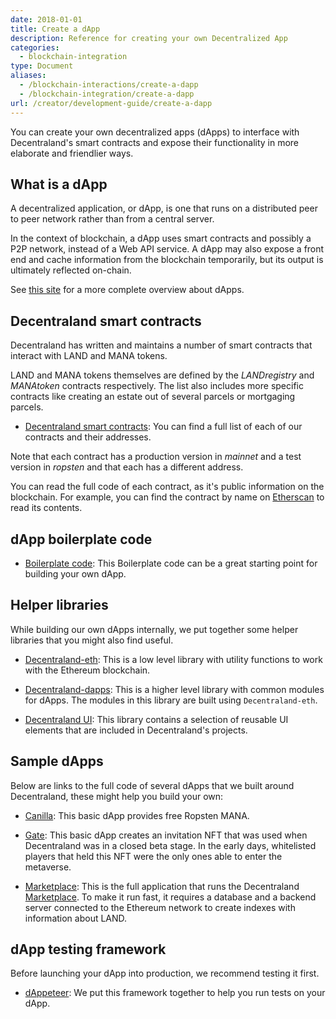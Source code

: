 ```yaml
---
date: 2018-01-01
title: Create a dApp
description: Reference for creating your own Decentralized App
categories:
  - blockchain-integration
type: Document
aliases:
  - /blockchain-interactions/create-a-dapp
  - /blockchain-integration/create-a-dapp
url: /creator/development-guide/create-a-dapp
---
```


You can create your own decentralized apps (dApps) to interface with Decentraland's smart contracts and expose their functionality in more elaborate and friendlier ways.

## What is a dApp

A decentralized application, or dApp, is one that runs on a distributed peer to peer network rather than from a central server.

In the context of blockchain, a dApp uses smart contracts and possibly a P2P network, instead of a Web API service. A dApp may also expose a front end and cache information from the blockchain temporarily, but its output is ultimately reflected on-chain.

See [this site](https://blockchainhub.net/decentralized-applications-dapps/) for a more complete overview about dApps.

## Decentraland smart contracts

Decentraland has written and maintains a number of smart contracts that interact with LAND and MANA tokens.

LAND and MANA tokens themselves are defined by the _LANDregistry_ and _MANAtoken_ contracts respectively. The list also includes more specific contracts like creating an estate out of several parcels or mortgaging parcels.

- [Decentraland smart contracts](https://contracts.decentraland.org/addresses.json):
  You can find a full list of each of our contracts and their addresses.

Note that each contract has a production version in _mainnet_ and a test version in _ropsten_ and that each has a different address.

You can read the full code of each contract, as it's public information on the blockchain. For example, you can find the contract by name on [Etherscan](https://etherscan.io/contractsVerified) to read its contents.

## dApp boilerplate code

- [Boilerplate code](https://github.com/decentraland/dapp-boilerplate): This Boilerplate code can be a great starting point for building your own dApp.

## Helper libraries

While building our own dApps internally, we put together some helper libraries that you might also find useful.

- [Decentraland-eth](https://github.com/decentraland/decentraland-eth): This is a low level library with utility functions to work with the Ethereum blockchain.

- [Decentraland-dapps](https://github.com/decentraland/decentraland-dapps): This is a higher level library with common modules for dApps. The modules in this library are built using `Decentraland-eth`.

- [Decentraland UI](https://ui.decentraland.org/): This library contains a selection of reusable UI elements that are included in Decentraland's projects.

## Sample dApps

Below are links to the full code of several dApps that we built around Decentraland, these might help you build your own:

- [Canilla](https://github.com/decentraland/canilla): This basic dApp provides free Ropsten MANA.

- [Gate](https://github.com/decentraland/gate): This basic dApp creates an invitation NFT that was used when Decentraland was in a closed beta stage. In the early days, whitelisted players that held this NFT were the only ones able to enter the metaverse.

- [Marketplace](https://github.com/decentraland/marketplace): This is the full application that runs the Decentraland [Marketplace](https://market.decentraland.org/). To make it run fast, it requires a database and a backend server connected to the Ethereum network to create indexes with information about LAND.

## dApp testing framework

Before launching your dApp into production, we recommend testing it first.

- [dAppeteer](https://github.com/decentraland/dappeteer): We put this framework together to help you run tests on your dApp.
